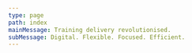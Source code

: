 ```yaml
---
type: page
path: index
mainMessage: Training delivery revolutionised.
subMessage: Digital. Flexible. Focused. Efficient.
---
```

